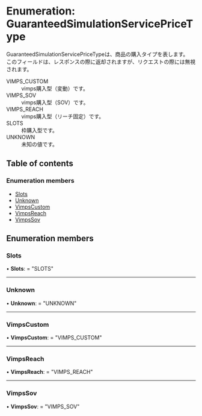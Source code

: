 # Enumeration: GuaranteedSimulationServicePriceType


<div lang=\"ja\">   GuaranteedSimulationServicePriceTypeは、商品の購入タイプを表します。<br>   このフィールドは、レスポンスの際に返却されますが、リクエストの際には無視されます。 </div>  <dl class=term>   <dt class=\"term__item\">VIMPS_CUSTOM</dt>   <dd class=\"term__desc\"><span lang=\"ja\">vimps購入型（変動）です。</span></dd>   <dt class=\"term__item\">VIMPS_SOV</dt>   <dd class=\"term__desc\"><span lang=\"ja\">vimps購入型（SOV）です。</span></dd>   <dt class=\"term__item\">VIMPS_REACH</dt>   <dd class=\"term__desc\"><span lang=\"ja\">vimps購入型（リーチ固定）です。</span></dd>   <dt class=\"term__item\">SLOTS</dt>   <dd class=\"term__desc\"><span lang=\"ja\">枠購入型です。</span></dd>   <dt class=\"term__item\">UNKNOWN</dt>   <dd class=\"term__desc\"><span lang=\"ja\">未知の値です。</span></dd> </dl>

## Table of contents

### Enumeration members

- [Slots](guaranteedsimulationservicepricetype.md#slots)
- [Unknown](guaranteedsimulationservicepricetype.md#unknown)
- [VimpsCustom](guaranteedsimulationservicepricetype.md#vimpscustom)
- [VimpsReach](guaranteedsimulationservicepricetype.md#vimpsreach)
- [VimpsSov](guaranteedsimulationservicepricetype.md#vimpssov)

## Enumeration members

### Slots

• **Slots**: = "SLOTS"

___

### Unknown

• **Unknown**: = "UNKNOWN"

___

### VimpsCustom

• **VimpsCustom**: = "VIMPS\_CUSTOM"

___

### VimpsReach

• **VimpsReach**: = "VIMPS\_REACH"

___

### VimpsSov

• **VimpsSov**: = "VIMPS\_SOV"

